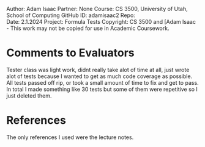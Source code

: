 ﻿Author:     Adam Isaac
Partner:    None
Course:     CS 3500, University of Utah, School of Computing
GitHub ID:  adamisaac2
Repo:       
Date:       2.1.2024 
Project:    Formula Tests
Copyright:  CS 3500 and [Adam Isaac - This work may not be copied for use in Academic Coursework.

# Comments to Evaluators
Tester class was light work, didnt really take alot of time at all, just wrote alot of tests because I wanted to get as much code coverage
as possible. All tests passed off rip, or took a small amount of time to fix and get to pass. In total I made something like 30 tests but 
some of them were repetitive so I just deleted them. 

# References
The only references I used were the lecture notes. 